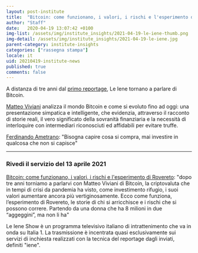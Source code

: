 ```yaml
---
layout: post-institute
title:  "Bitcoin: come funzionano, i valori, i rischi e l'esperimento di Rovereto"
author: "Staff"
date:   2020-04-19 13:07:42 +0100
img-list: /assets/img/institute_insights/2021-04-19-le-iene-thumb.png
img-detail: /assets/img/institute_insights/2021-04-19-le-iene.jpg
parent-category: institute-insights
categories: ["rassegna stampa"]
locale: it
uid: 20210419-institute-news
published: true
comments: false
---
```


A distanza di tre anni dal [primo reportage](https://www.iene.mediaset.it/video/viviani-cosa-sono-e-come-funzionano-i-bitcoin_65487.shtml), Le Iene tornano a parlare di Bitcoin.

[Matteo Viviani](https://www.iene.mediaset.it/iene/matteo-viviani.shtml) analizza il mondo Bitcoin e come si evoluto fino ad oggi: una presentazione simpatica e intelligente, che evidenzia, attraverso il racconto di storie reali, il vero significato della sovranità finanziaria e la necessità di interloquire con intermediari riconosciuti ed affidabili per evitare truffe.

[Ferdinando Ametrano](http://ametrano.net/): "Bisogna capire cosa si compra, mai investire in qualcosa che non si capisce"

---

### Rivedi il servizio del 13 aprile 2021

[Bitcoin: come funzionano, i valori, i rischi e l'esperimento di Rovereto](https://www.iene.mediaset.it/video/bitcoin-come-funzionano-i-valori-esperimento-di-rovereto_1031237.shtml): "dopo tre anni torniamo a parlarvi con Matteo Viviani di Bitcoin, la criptovaluta che in tempi di crisi da pandemia ha visto, come investimento rifugio, i suoi valori aumentare ancora più vertiginosamente. Ecco come funziona, l’esperimento di Rovereto, le storie di chi si arricchisce e i rischi che si possono correre. Partendo da una donna che ha 8 milioni in due “aggeggini”, ma non li ha"

Le Iene Show è un programma televisivo italiano di intrattenimento che va in onda su Italia 1.
La trasmissione è incentrata quasi esclusivamente sui servizi di inchiesta realizzati con la tecnica del reportage dagli inviati, definiti "iene".
